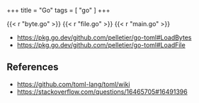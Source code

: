 +++
title = "Go"
tags = [ "go" ]
+++

{{< r "byte.go" >}}
{{< r "file.go" >}}
{{< r "main.go" >}}

- <https://pkg.go.dev/github.com/pelletier/go-toml#LoadBytes>
- <https://pkg.go.dev/github.com/pelletier/go-toml#LoadFile>

## References

- <https://github.com/toml-lang/toml/wiki>
- <https://stackoverflow.com/questions/16465705#16491396>
